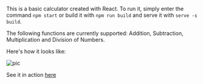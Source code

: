 This is a basic calculator created with React.
To run it, simply enter the command `npm start` or build it with `npm run build` and serve it with `serve -s build`.

The following functions are currently supported:
  Addition, Subtraction, Multiplication and Division of Numbers.

Here's how it looks like:

![pic](https://user-images.githubusercontent.com/56425107/113919377-70246f00-97db-11eb-8cf5-bff612c7442b.png)

See it in action [here](https://precious-calc.web.app)
